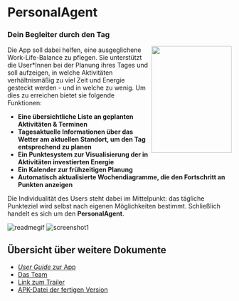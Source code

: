 # PersonalAgent


### Dein Begleiter durch den Tag

<img src="https://user-images.githubusercontent.com/79211586/134597024-5c0c0d0f-8ce1-4458-a052-fd62800edf35.png"  width="180" height="240" align="right">

Die App soll dabei helfen, eine ausgeglichene Work-Life-Balance zu pflegen. Sie unterstützt die User*Innen bei der Planung ihres Tages und soll aufzeigen, in welche Aktivitäten 
verhältnismäßig zu viel Zeit und Energie gesteckt werden - und in welche zu wenig. Um dies zu erreichen bietet sie folgende Funktionen:

 * **Eine übersichtliche Liste an geplanten Aktivitäten & Terminen**
 * **Tagesaktuelle Informationen über das Wetter am aktuellen Standort, um den Tag entsprechend zu planen**
 * **Ein Punktesystem zur Visualisierung der in Aktivitäten investierten Energie**
 * **Ein Kalender zur frühzeitigen Planung**
 * **Automatisch aktualisierte Wochendiagramme, die den Fortschritt an Punkten anzeigen**

Die Individualität des Users steht dabei im Mittelpunkt: das tägliche Punkteziel wird selbst nach eigenen Möglichkeiten bestimmt.
Schließlich handelt es sich um den **PersonalAgent**. 



![readmegif](https://user-images.githubusercontent.com/79211586/134596597-e1cf07d6-b396-4e90-89b2-6b35d33b26bd.gif)
![screenshot1](https://user-images.githubusercontent.com/79211586/134598470-d0276353-512a-44d0-8d7f-260b2a2f5164.png)








## Übersicht über weitere Dokumente

- [_User Guide_ zur App](App.md)
- [Das Team](Team.md)
- [Link zum Trailer](https://www.youtube.com/watch?v=pbt9cjAteQ0)
- [APK-Datei der fertigen Version]()
